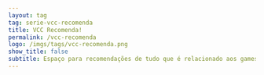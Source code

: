 ```yaml
---
layout: tag
tag: serie-vcc-recomenda
title: VCC Recomenda!
permalink: /vcc-recomenda
logo: /imgs/tags/vcc-recomenda.png
show_title: false
subtitle: Espaço para recomendações de tudo que é relacionado aos games!
---
```


